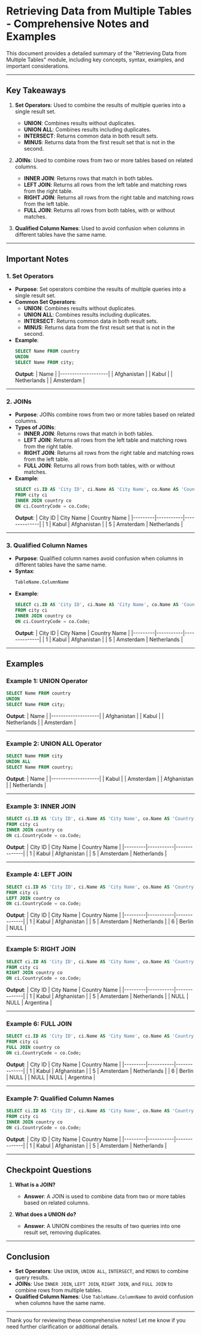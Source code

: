 # Retrieving Data from Multiple Tables - Comprehensive Notes and Examples

This document provides a detailed summary of the "Retrieving Data from Multiple Tables" module, including key concepts, syntax, examples, and important considerations.

---

## Key Takeaways

1. **Set Operators**: Used to combine the results of multiple queries into a single result set.
   - **UNION**: Combines results without duplicates.
   - **UNION ALL**: Combines results including duplicates.
   - **INTERSECT**: Returns common data in both result sets.
   - **MINUS**: Returns data from the first result set that is not in the second.

2. **JOINs**: Used to combine rows from two or more tables based on related columns.
   - **INNER JOIN**: Returns rows that match in both tables.
   - **LEFT JOIN**: Returns all rows from the left table and matching rows from the right table.
   - **RIGHT JOIN**: Returns all rows from the right table and matching rows from the left table.
   - **FULL JOIN**: Returns all rows from both tables, with or without matches.

3. **Qualified Column Names**: Used to avoid confusion when columns in different tables have the same name.

---

## Important Notes

### 1. **Set Operators**
   - **Purpose**: Set operators combine the results of multiple queries into a single result set.
   - **Common Set Operators**:
     - **UNION**: Combines results without duplicates.
     - **UNION ALL**: Combines results including duplicates.
     - **INTERSECT**: Returns common data in both result sets.
     - **MINUS**: Returns data from the first result set that is not in the second.
   - **Example**:
     ```sql
     SELECT Name FROM country
     UNION
     SELECT Name FROM city;
     ```
     **Output**:
     | Name               |
     |--------------------|
     | Afghanistan        |
     | Kabul              |
     | Netherlands        |
     | Amsterdam          |

---

### 2. **JOINs**
   - **Purpose**: JOINs combine rows from two or more tables based on related columns.
   - **Types of JOINs**:
     - **INNER JOIN**: Returns rows that match in both tables.
     - **LEFT JOIN**: Returns all rows from the left table and matching rows from the right table.
     - **RIGHT JOIN**: Returns all rows from the right table and matching rows from the left table.
     - **FULL JOIN**: Returns all rows from both tables, with or without matches.
   - **Example**:
     ```sql
     SELECT ci.ID AS 'City ID', ci.Name AS 'City Name', co.Name AS 'Country Name'
     FROM city ci
     INNER JOIN country co
     ON ci.CountryCode = co.Code;
     ```
     **Output**:
     | City ID | City Name | Country Name |
     |---------|-----------|--------------|
     | 1       | Kabul     | Afghanistan  |
     | 5       | Amsterdam | Netherlands  |

---

### 3. **Qualified Column Names**
   - **Purpose**: Qualified column names avoid confusion when columns in different tables have the same name.
   - **Syntax**:
     ```sql
     TableName.ColumnName
     ```
   - **Example**:
     ```sql
     SELECT ci.ID AS 'City ID', ci.Name AS 'City Name', co.Name AS 'Country Name'
     FROM city ci
     INNER JOIN country co
     ON ci.CountryCode = co.Code;
     ```
     **Output**:
     | City ID | City Name | Country Name |
     |---------|-----------|--------------|
     | 1       | Kabul     | Afghanistan  |
     | 5       | Amsterdam | Netherlands  |

---

## Examples

### Example 1: UNION Operator
```sql
SELECT Name FROM country
UNION
SELECT Name FROM city;
```
**Output**:
| Name               |
|--------------------|
| Afghanistan        |
| Kabul              |
| Netherlands        |
| Amsterdam          |

---

### Example 2: UNION ALL Operator
```sql
SELECT Name FROM city
UNION ALL
SELECT Name FROM country;
```
**Output**:
| Name               |
|--------------------|
| Kabul              |
| Amsterdam          |
| Afghanistan        |
| Netherlands        |

---

### Example 3: INNER JOIN
```sql
SELECT ci.ID AS 'City ID', ci.Name AS 'City Name', co.Name AS 'Country Name'
FROM city ci
INNER JOIN country co
ON ci.CountryCode = co.Code;
```
**Output**:
| City ID | City Name | Country Name |
|---------|-----------|--------------|
| 1       | Kabul     | Afghanistan  |
| 5       | Amsterdam | Netherlands  |

---

### Example 4: LEFT JOIN
```sql
SELECT ci.ID AS 'City ID', ci.Name AS 'City Name', co.Name AS 'Country Name'
FROM city ci
LEFT JOIN country co
ON ci.CountryCode = co.Code;
```
**Output**:
| City ID | City Name | Country Name |
|---------|-----------|--------------|
| 1       | Kabul     | Afghanistan  |
| 5       | Amsterdam | Netherlands  |
| 6       | Berlin    | NULL         |

---

### Example 5: RIGHT JOIN
```sql
SELECT ci.ID AS 'City ID', ci.Name AS 'City Name', co.Name AS 'Country Name'
FROM city ci
RIGHT JOIN country co
ON ci.CountryCode = co.Code;
```
**Output**:
| City ID | City Name | Country Name |
|---------|-----------|--------------|
| 1       | Kabul     | Afghanistan  |
| 5       | Amsterdam | Netherlands  |
| NULL    | NULL      | Argentina    |

---

### Example 6: FULL JOIN
```sql
SELECT ci.ID AS 'City ID', ci.Name AS 'City Name', co.Name AS 'Country Name'
FROM city ci
FULL JOIN country co
ON ci.CountryCode = co.Code;
```
**Output**:
| City ID | City Name | Country Name |
|---------|-----------|--------------|
| 1       | Kabul     | Afghanistan  |
| 5       | Amsterdam | Netherlands  |
| 6       | Berlin    | NULL         |
| NULL    | NULL      | Argentina    |

---

### Example 7: Qualified Column Names
```sql
SELECT ci.ID AS 'City ID', ci.Name AS 'City Name', co.Name AS 'Country Name'
FROM city ci
INNER JOIN country co
ON ci.CountryCode = co.Code;
```
**Output**:
| City ID | City Name | Country Name |
|---------|-----------|--------------|
| 1       | Kabul     | Afghanistan  |
| 5       | Amsterdam | Netherlands  |

---

## Checkpoint Questions

1. **What is a JOIN?**
   - **Answer**: A JOIN is used to combine data from two or more tables based on related columns.

2. **What does a UNION do?**
   - **Answer**: A UNION combines the results of two queries into one result set, removing duplicates.

---

## Conclusion

- **Set Operators**: Use `UNION`, `UNION ALL`, `INTERSECT`, and `MINUS` to combine query results.
- **JOINs**: Use `INNER JOIN`, `LEFT JOIN`, `RIGHT JOIN`, and `FULL JOIN` to combine rows from multiple tables.
- **Qualified Column Names**: Use `TableName.ColumnName` to avoid confusion when columns have the same name.

---

Thank you for reviewing these comprehensive notes! Let me know if you need further clarification or additional details.